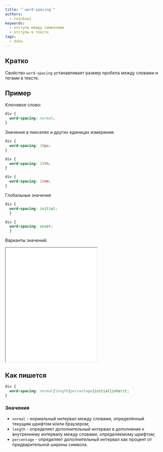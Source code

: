 ```yaml
---
title: "`word-spacing`"
authors:
  - ra1nbow1
keywords:
  - отступы между символами
  - отступы в тексте
tags:
  - doka
---
```


## Кратко

Свойство `word-spacing` устанавливает размер пробела между словами и тегами в тексте.

## Пример

Ключевое слово:
```css
div {
  word-spacing: normal;
}
```

Значения в пикселях и других единицах измерения:
```css
div {
  word-spacing: 10px;
}
```

```css
div {
  word-spacing: 150%;
}
```

```css
div {
  word-spacing: 2rem;
}
```

Глобальные значения
```css
div {
  word-spacing: initial;
  }
```

```css
div {
  word-spacing: unset;
  }
```

Варианты значений:

<iframe title="Варианты значений" src="demos/basic/" height="375"></iframe>

## Как пишется

```css
div {
  word-spacing: normal|length|percentage|initial|inherit;
}
```

### Значения

- `normal` - нормальный интервал между словами, определённый текущим шрифтом и/или браузером;
- `length` - определяет дополнительный интервал в дополнение к внутреннему интервалу между словами, определяемому шрифтом;
- `percentage` - определяет дополнительный интервал как процент от предварительной ширины символа.

